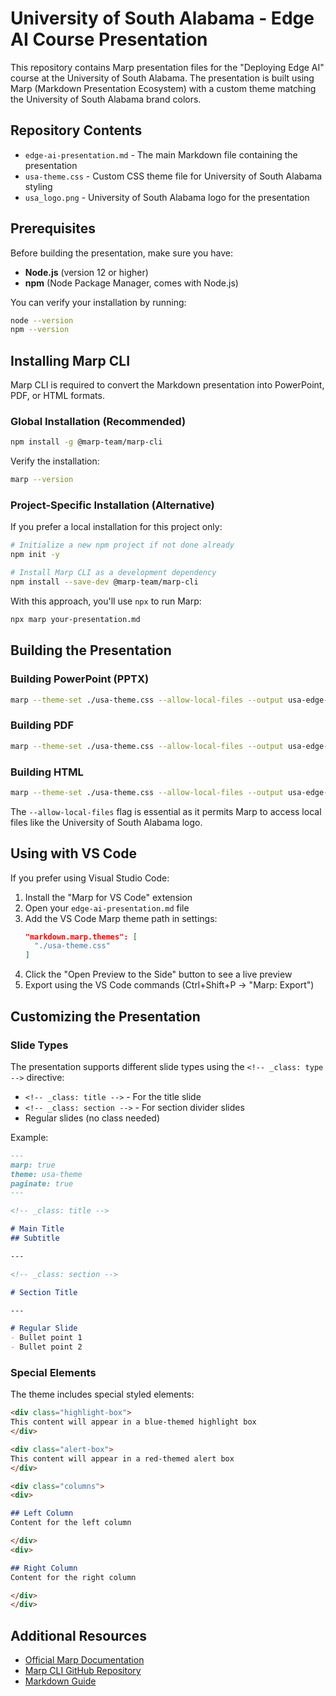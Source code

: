# University of South Alabama - Edge AI Course Presentation

This repository contains Marp presentation files for the "Deploying Edge AI" course at the University of South Alabama. The presentation is built using Marp (Markdown Presentation Ecosystem) with a custom theme matching the University of South Alabama brand colors.

## Repository Contents

- `edge-ai-presentation.md` - The main Markdown file containing the presentation
- `usa-theme.css` - Custom CSS theme file for University of South Alabama styling
- `usa_logo.png` - University of South Alabama logo for the presentation

## Prerequisites

Before building the presentation, make sure you have:

- **Node.js** (version 12 or higher)
- **npm** (Node Package Manager, comes with Node.js)

You can verify your installation by running:
```bash
node --version
npm --version
```

## Installing Marp CLI

Marp CLI is required to convert the Markdown presentation into PowerPoint, PDF, or HTML formats.

### Global Installation (Recommended)

```bash
npm install -g @marp-team/marp-cli
```

Verify the installation:
```bash
marp --version
```

### Project-Specific Installation (Alternative)

If you prefer a local installation for this project only:

```bash
# Initialize a new npm project if not done already
npm init -y

# Install Marp CLI as a development dependency
npm install --save-dev @marp-team/marp-cli
```

With this approach, you'll use `npx` to run Marp:
```bash
npx marp your-presentation.md
```

## Building the Presentation

### Building PowerPoint (PPTX)

```bash
marp --theme-set ./usa-theme.css --allow-local-files --output usa-edge-ai.pptx edge-ai-presentation.md
```

### Building PDF

```bash
marp --theme-set ./usa-theme.css --allow-local-files --output usa-edge-ai.pdf edge-ai-presentation.md
```

### Building HTML

```bash
marp --theme-set ./usa-theme.css --allow-local-files --output usa-edge-ai.html edge-ai-presentation.md
```

The `--allow-local-files` flag is essential as it permits Marp to access local files like the University of South Alabama logo.

## Using with VS Code

If you prefer using Visual Studio Code:

1. Install the "Marp for VS Code" extension
2. Open your `edge-ai-presentation.md` file
3. Add the VS Code Marp theme path in settings:
   ```json
   "markdown.marp.themes": [
     "./usa-theme.css"
   ]
   ```
4. Click the "Open Preview to the Side" button to see a live preview
5. Export using the VS Code commands (Ctrl+Shift+P → "Marp: Export")

## Customizing the Presentation

### Slide Types

The presentation supports different slide types using the `<!-- _class: type -->` directive:

- `<!-- _class: title -->` - For the title slide
- `<!-- _class: section -->` - For section divider slides
- Regular slides (no class needed)

Example:
```markdown
---
marp: true
theme: usa-theme
paginate: true
---

<!-- _class: title -->

# Main Title
## Subtitle

---

<!-- _class: section -->

# Section Title

---

# Regular Slide
- Bullet point 1
- Bullet point 2
```

### Special Elements

The theme includes special styled elements:

```markdown
<div class="highlight-box">
This content will appear in a blue-themed highlight box
</div>

<div class="alert-box">
This content will appear in a red-themed alert box
</div>

<div class="columns">
<div>

## Left Column
Content for the left column

</div>
<div>

## Right Column
Content for the right column

</div>
</div>
```

## Additional Resources

- [Official Marp Documentation](https://marpit.marp.app/)
- [Marp CLI GitHub Repository](https://github.com/marp-team/marp-cli)
- [Markdown Guide](https://www.markdownguide.org/)
